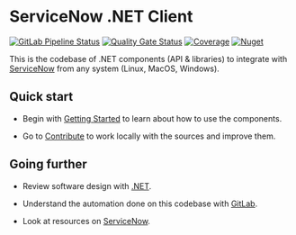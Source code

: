 # ServiceNow .NET Client

[![GitLab Pipeline Status](https://gitlab.com/rabbids-incubator/servicenow-dotnet-client/badges/main/pipeline.svg)](https://gitlab.com/rabbids-incubator/servicenow-dotnet-client/-/pipelines)
[![Quality Gate Status](https://sonarcloud.io/api/project_badges/measure?project=rabbids-incubator_servicenow-dotnet-client&metric=alert_status)](https://sonarcloud.io/summary/new_code?id=rabbids-incubator_servicenow-dotnet-client)
[![Coverage](https://sonarcloud.io/api/project_badges/measure?project=rabbids-incubator_servicenow-dotnet-client&metric=coverage)](https://sonarcloud.io/summary/new_code?id=rabbids-incubator_servicenow-dotnet-client)
[![Nuget](https://img.shields.io/nuget/v/RabbidsIncubator.ServiceNowClient.Application.svg)](https://www.nuget.org/packages/RabbidsIncubator.ServiceNowClient.Application)

This is the codebase of .NET components (API & libraries) to integrate with [ServiceNow](https://www.servicenow.com/) from any system (Linux, MacOS, Windows).

## Quick start

* Begin with [Getting Started](./docs/getting-started.md) to learn about how to use the components.

* Go to [Contribute](./docs/contribute.md) to work locally with the sources and improve them.

## Going further

* Review software design with [.NET](./docs/dotnet.md).

* Understand the automation done on this codebase with [GitLab](./docs/gitlab.md).

* Look at resources on [ServiceNow](./docs/servicenow.md).
